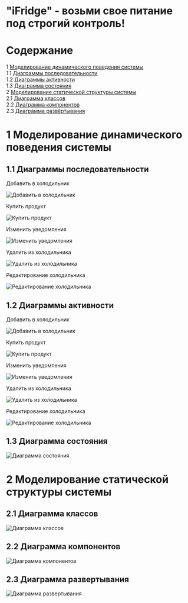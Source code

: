 # "iFridge" - возьми свое питание под строгий контроль!

# Содержание
1 [Моделирование динамического поведения системы](#intro)  
1.1 [Диаграммы последовательности](#sequence)  
1.2 [Диаграммы активности](#activity)  
1.3 [Диаграмма состояния](#state)  
2 [Моделирование статической структуры системы](#model)  
2.1 [Диаграмма классов](#class)  
2.2 [Диаграмма компонентов](#components)  
2.3 [Диаграмма развёртывания](#deployment)  

<a name="intro"/>

# 1 Моделирование динамического поведения системы

<a name="sequence"/>

## 1.1 Диаграммы последовательности

Добавить в холодильник

![Добавить в холодильник](/addtofridge.png)  

Купить продукт

![Купить продукт](/buyproduct.png)  

Изменить уведомления

![Изменить уведомления](/changenotifications.png)  

Удалить из холодильника

![Удалить из холодильника](/deletefromfridge.png)  

Редактирование холодильника

![Редактирование холодильника](/editinfridge.png)  

<a name="activity"/>

## 1.2 Диаграммы активности

Добавить в холодильник

![Добавить в холодильник](/Images/addtofridge.png)

Купить продукт

![Купить продукт](/Images/buyproduct.png)

Изменить уведомления

![Изменить уведомления](/Images/changenotifications.png)

Удалить из холодильника

![Удалить из холодильника](/Images/deletefromfridge.png)

Редактирование холодильника

![Редактирование холодильника](/Images/editinfridge.png)

<a name="state"/>

## 1.3 Диаграмма состояния

![Диаграмма состояния](/statediagram.png)

<a name="model"/>

# 2 Моделирование статической структуры системы

<a name="class"/>

## 2.1 Диаграмма классов

![Диаграмма классов](/classesdiagram.png)

<a name="components"/>

## 2.2 Диаграмма компонентов

![Диаграмма компонентов](/usecasediagram.png)

<a name="deployment"/>

## 2.3 Диаграмма развертывания

![Диаграмма развертывания](/deploymentdiagram.png)
